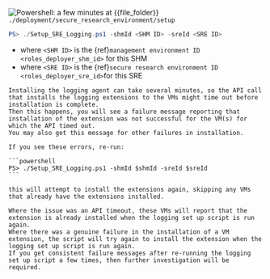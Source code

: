 ![Powershell: a few minutes](https://img.shields.io/static/v1?style=for-the-badge&logo=powershell&label=local&color=blue&message=a%20few%20minutes) at {{file_folder}} `./deployment/secure_research_environment/setup`

```powershell
PS> ./Setup_SRE_Logging.ps1 -shmId <SHM ID> -sreId <SRE ID>
```

- where `<SHM ID>` is the {ref}`management environment ID <roles_deployer_shm_id>` for this SHM
- where `<SRE ID>` is the {ref}`secure research environment ID <roles_deployer_sre_id>`for this SRE

````{error}
Installing the logging agent can take several minutes, so the API call that installs the logging extensions to the VMs might time out before installation is complete.
Then this happens, you will see a failure message reporting that installation of the extension was not successful for the VM(s) for which the API timed out.
You may also get this message for other failures in installation.

If you see these errors, re-run:

```powershell
PS> ./Setup_SRE_Logging.ps1 -shmId $shmId -sreId $sreId
```

this will attempt to install the extensions again, skipping any VMs that already have the extensions installed.

Where the issue was an API timeout, these VMs will report that the extension is already installed when the logging set up script is run again.
Where there was a genuine failure in the installation of a VM extension, the script will try again to install the extension when the logging set up script is run again.
If you get consistent failure messages after re-running the logging set up script a few times, then further investigation will be required.
````
